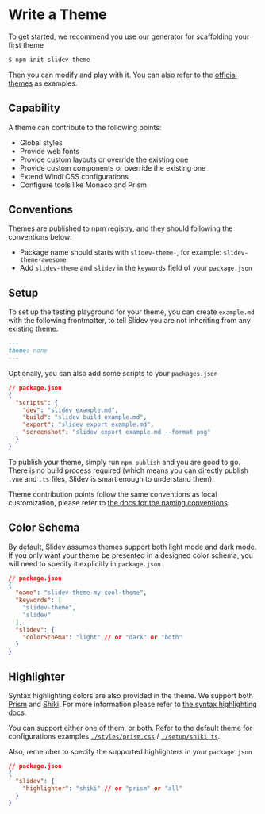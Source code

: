 # Write a Theme

To get started, we recommend you use our generator for scaffolding your first theme

```bash
$ npm init slidev-theme
```

Then you can modify and play with it. You can also refer to the [official themes](/themes/gallery) as examples.

## Capability

A theme can contribute to the following points:

- Global styles
- Provide web fonts
- Provide custom layouts or override the existing one
- Provide custom components or override the existing one
- Extend Windi CSS configurations
- Configure tools like Monaco and Prism

## Conventions

Themes are published to npm registry, and they should following the conventions below:

- Package name should starts with `slidev-theme-`, for example: `slidev-theme-awesome`
- Add `slidev-theme` and `slidev` in the `keywords` field of your `package.json`

## Setup

To set up the testing playground for your theme, you can create `example.md` with the following frontmatter, to tell Slidev you are not inheriting from any existing theme.

```md
---
theme: none
---
```

Optionally, you can also add some scripts to your `packages.json`

```json
// package.json
{
  "scripts": {
    "dev": "slidev example.md",
    "build": "slidev build example.md",
    "export": "slidev export example.md",
    "screenshot": "slidev export example.md --format png"
  }
}
```

To publish your theme, simply run `npm publish` and you are good to go. There is no build process required (which means you can directly publish `.vue` and `.ts` files, Slidev is smart enough to understand them).

Theme contribution points follow the same conventions as local customization, please refer to [the docs for the naming conventions](/custom/). 

## Color Schema

By default, Slidev assumes themes support both light mode and dark mode. If you only want your theme be presented in a designed color schema, you will need to specify it explicitly in `package.json`

```json
// package.json
{
  "name": "slidev-theme-my-cool-theme",
  "keywords": [
    "slidev-theme",
    "slidev"
  ],
  "slidev": {
    "colorSchema": "light" // or "dark" or "both"
  }
}
```

## Highlighter

Syntax highlighting colors are also provided in the theme. We support both [Prism](https://prismjs.com/) and [Shiki](https://github.com/shikijs/shiki). For more information please refer to [the syntax highlighting docs](/custom/highlighters).

You can support either one of them, or both. Refer to the default theme for configurations examples [`./styles/prism.css`](https://github.com/slidevjs/slidev/blob/main/packages/theme-default/styles/prism.css) / [`./setup/shiki.ts`](https://github.com/slidevjs/slidev/blob/main/packages/theme-default/setup/shiki.ts).

Also, remember to specify the supported highlighters in your `package.json`

```json
// package.json
{
  "slidev": {
    "highlighter": "shiki" // or "prism" or "all"
  }
}
```
